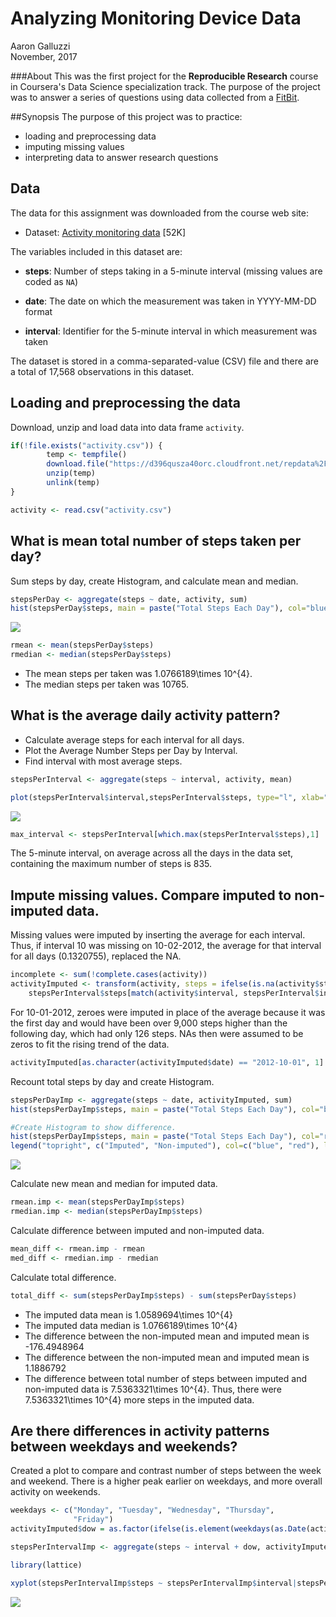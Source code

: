 # Analyzing Monitoring Device Data
Aaron Galluzzi  
November, 2017  

###About
This was the first project for the **Reproducible Research** course in Coursera's Data Science specialization track. The purpose of the project was to answer a series of questions using data collected from a [FitBit](http://en.wikipedia.org/wiki/Fitbit).

##Synopsis
The purpose of this project was to practice:

* loading and preprocessing data
* imputing missing values
* interpreting data to answer research questions

## Data
The data for this assignment was downloaded from the course web
site:

* Dataset: [Activity monitoring data](https://d396qusza40orc.cloudfront.net/repdata%2Fdata%2Factivity.zip) [52K]

The variables included in this dataset are:

* **steps**: Number of steps taking in a 5-minute interval (missing
    values are coded as `NA`)

* **date**: The date on which the measurement was taken in YYYY-MM-DD
    format

* **interval**: Identifier for the 5-minute interval in which
    measurement was taken

The dataset is stored in a comma-separated-value (CSV) file and there are a total of 17,568 observations in this dataset.

## Loading and preprocessing the data

Download, unzip and load data into data frame `activity`. 

```r
if(!file.exists("activity.csv")) {
        temp <- tempfile()
        download.file("https://d396qusza40orc.cloudfront.net/repdata%2Fdata%2Factivity.zip",temp)
        unzip(temp)
        unlink(temp)
}

activity <- read.csv("activity.csv")
```


## What is mean total number of steps taken per day?
Sum steps by day, create Histogram, and calculate mean and median.

```r
stepsPerDay <- aggregate(steps ~ date, activity, sum)
hist(stepsPerDay$steps, main = paste("Total Steps Each Day"), col="blue", xlab="Number of Steps")
```

![](PA1_template_files/figure-html/unnamed-chunk-2-1.png)<!-- -->

```r
rmean <- mean(stepsPerDay$steps)
rmedian <- median(stepsPerDay$steps)
```

* The mean steps per taken was 1.0766189\times 10^{4}.
* The median steps per taken was 10765.

## What is the average daily activity pattern?

* Calculate average steps for each interval for all days. 
* Plot the Average Number Steps per Day by Interval. 
* Find interval with most average steps. 

```r
stepsPerInterval <- aggregate(steps ~ interval, activity, mean)

plot(stepsPerInterval$interval,stepsPerInterval$steps, type="l", xlab="Interval", ylab="Number of Steps",main="Average Number of Steps per Day by Interval")
```

![](PA1_template_files/figure-html/unnamed-chunk-3-1.png)<!-- -->

```r
max_interval <- stepsPerInterval[which.max(stepsPerInterval$steps),1]
```

The 5-minute interval, on average across all the days in the data set, containing the maximum number of steps is 835.

## Impute missing values. Compare imputed to non-imputed data.
Missing values were imputed by inserting the average for each interval. Thus, if interval 10 was missing on 10-02-2012, the average for that interval for all days (0.1320755), replaced the NA. 

```r
incomplete <- sum(!complete.cases(activity))
activityImputed <- transform(activity, steps = ifelse(is.na(activity$steps),    
    stepsPerInterval$steps[match(activity$interval, stepsPerInterval$interval)], activity$steps))
```

For 10-01-2012, zeroes were imputed in place of the average because it was the first day and would have been over 9,000 steps higher than the following day, which had only 126 steps. NAs then were assumed to be zeros to fit the rising trend of the data. 


```r
activityImputed[as.character(activityImputed$date) == "2012-10-01", 1] <- 0
```

Recount total steps by day and create Histogram. 

```r
stepsPerDayImp <- aggregate(steps ~ date, activityImputed, sum)
hist(stepsPerDayImp$steps, main = paste("Total Steps Each Day"), col="blue", xlab="Number of Steps")

#Create Histogram to show difference. 
hist(stepsPerDayImp$steps, main = paste("Total Steps Each Day"), col="red", xlab="Number of Steps", add=T)
legend("topright", c("Imputed", "Non-imputed"), col=c("blue", "red"), lwd=10)
```

![](PA1_template_files/figure-html/unnamed-chunk-6-1.png)<!-- -->

Calculate new mean and median for imputed data. 

```r
rmean.imp <- mean(stepsPerDayImp$steps)
rmedian.imp <- median(stepsPerDayImp$steps)
```

Calculate difference between imputed and non-imputed data.

```r
mean_diff <- rmean.imp - rmean
med_diff <- rmedian.imp - rmedian
```

Calculate total difference.

```r
total_diff <- sum(stepsPerDayImp$steps) - sum(stepsPerDay$steps)
```
* The imputed data mean is 1.0589694\times 10^{4}
* The imputed data median is 1.0766189\times 10^{4}
* The difference between the non-imputed mean and imputed mean is -176.4948964
* The difference between the non-imputed mean and imputed mean is 1.1886792
* The difference between total number of steps between imputed and non-imputed data is 7.5363321\times 10^{4}. Thus, there were 7.5363321\times 10^{4} more steps in the imputed data.


## Are there differences in activity patterns between weekdays and weekends?
Created a plot to compare and contrast number of steps between the week and weekend. There is a higher peak earlier on weekdays, and more overall activity on weekends.  

```r
weekdays <- c("Monday", "Tuesday", "Wednesday", "Thursday", 
              "Friday")
activityImputed$dow = as.factor(ifelse(is.element(weekdays(as.Date(activityImputed$date)),weekdays), "Weekday", "Weekend"))

stepsPerIntervalImp <- aggregate(steps ~ interval + dow, activityImputed, mean)

library(lattice)

xyplot(stepsPerIntervalImp$steps ~ stepsPerIntervalImp$interval|stepsPerIntervalImp$dow, main="Average Steps per Day by Interval",xlab="Interval", ylab="Steps",layout=c(1,2), type="l")
```

![](PA1_template_files/figure-html/unnamed-chunk-10-1.png)<!-- -->

